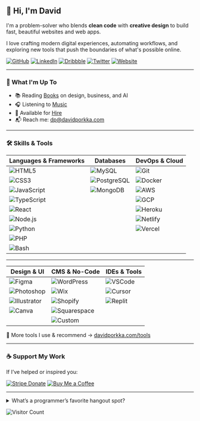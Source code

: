 ## 👋 Hi, I'm David

I'm a problem-solver who blends **clean code** with **creative design** to build fast, beautiful websites and web apps.

I love crafting modern digital experiences, automating workflows, and exploring new tools that push the boundaries of what's possible online.

<p align="left">
  <a href="https://github.com/dporkka"><img alt="GitHub" src="https://img.shields.io/badge/GitHub-000?style=flat&logo=github&logoColor=white"></a>
  <a href="https://www.linkedin.com/in/david-porkka/"><img alt="LinkedIn" src="https://img.shields.io/badge/LinkedIn-blue?style=flat&logo=linkedin&logoColor=white"></a>
  <a href="https://dribbble.com/dapodigital"><img alt="Dribbble" src="https://img.shields.io/badge/Dribbble-pink?style=flat&logo=dribbble&logoColor=white"></a>
  <a href="https://twitter.com/dporkka"><img alt="Twitter" src="https://img.shields.io/badge/Twitter-1DA1F2?style=flat&logo=twitter&logoColor=white"></a>
  <a href="https://davidporkka.com"><img alt="Website" src="https://img.shields.io/badge/Website-orange?style=flat&logo=google-chrome&logoColor=white"></a>
</p>

---

### 🔭 What I'm Up To
- 📚 Reading [Books](https://www.davidporkka.com/books) on design, business, and AI  
- 🎧 Listening to [Music](https://open.spotify.com/user/wilhelm_lavender?si=cdc81a4db6d44620&nd=1&dlsi=b96f280269ee47ab)  
- 🤝 Available for [Hire](https://davidporkka.com/#contact)  
- 📬 Reach me: [dp@davidporkka.com](mailto:dp@davidporkka.com)

---

### 🛠️ Skills & Tools

| **Languages & Frameworks** | **Databases** | **DevOps & Cloud** |
|----------------------------|---------------|---------------------|
| ![HTML5](https://img.shields.io/badge/HTML5-333?style=flat&logo=html5) | ![MySQL](https://img.shields.io/badge/MySQL-333?style=flat&logo=mysql) | ![Git](https://img.shields.io/badge/Git-333?style=flat&logo=git) |
| ![CSS3](https://img.shields.io/badge/CSS3-333?style=flat&logo=css3&logoColor=1572B6) | ![PostgreSQL](https://img.shields.io/badge/PostgreSQL-333?style=flat&logo=postgresql) | ![Docker](https://img.shields.io/badge/Docker-333?style=flat&logo=docker) |
| ![JavaScript](https://img.shields.io/badge/JavaScript-333?style=flat&logo=javascript) | ![MongoDB](https://img.shields.io/badge/MongoDB-333?style=flat&logo=mongodb) | ![AWS](https://img.shields.io/badge/AWS-333?style=flat&logo=amazon-aws) |
| ![TypeScript](https://img.shields.io/badge/TypeScript-333?style=flat&logo=typescript) |  | ![GCP](https://img.shields.io/badge/GCP-333?style=flat&logo=google-cloud) |
| ![React](https://img.shields.io/badge/React-333?style=flat&logo=react) |  | ![Heroku](https://img.shields.io/badge/Heroku-333?style=flat&logo=heroku) |
| ![Node.js](https://img.shields.io/badge/Node.js-333?style=flat&logo=node.js) |  | ![Netlify](https://img.shields.io/badge/Netlify-333?style=flat&logo=netlify) |
| ![Python](https://img.shields.io/badge/Python-333?style=flat&logo=python) |  | ![Vercel](https://img.shields.io/badge/Vercel-333?style=flat&logo=vercel) |
| ![PHP](https://img.shields.io/badge/PHP-333?style=flat&logo=php) |  |  |
| ![Bash](https://img.shields.io/badge/Bash-333?style=flat&logo=gnu-bash) |  |  |

---

| **Design & UI** | **CMS & No-Code** | **IDEs & Tools** |
|-----------------|-------------------|------------------|
| ![Figma](https://img.shields.io/badge/Figma-333?style=flat&logo=figma) | ![WordPress](https://img.shields.io/badge/WordPress-333?style=flat&logo=wordpress) | ![VSCode](https://img.shields.io/badge/VSCode-333?style=flat&logo=visual-studio-code) |
| ![Photoshop](https://img.shields.io/badge/Photoshop-333?style=flat&logo=adobe-photoshop) | ![Wix](https://img.shields.io/badge/Wix-333?style=flat&logo=wix) | ![Cursor](https://img.shields.io/badge/Cursor-333?style=flat&logo=cursor)
| ![Illustrator](https://img.shields.io/badge/Illustrator-333?style=flat&logo=adobe-illustrator) | ![Shopify](https://img.shields.io/badge/Shopify-333?style=flat&logo=shopify) | ![Replit](https://img.shields.io/badge/Replit-333?style=flat&logo=replit)  | 
| ![Canva](https://img.shields.io/badge/Canva-333?style=flat&logo=canva) | ![Squarespace](https://img.shields.io/badge/Squarespace-333?style=flat&logo=squarespace) |  |
|  | ![Custom](https://img.shields.io/badge/Custom-333?style=flat&logo=codeberg) |  |

🧰 More tools I use & recommend → [davidporkka.com/tools](https://davidporkka.com/tools/)

---

### ☕ Support My Work

If I’ve helped or inspired you:

[![Stripe Donate](https://img.shields.io/badge/Donate%20with-Stripe-635BFF?style=flat&logo=stripe&logoColor=white)](https://buy.stripe.com/cN26oM84c2oT772dQX)
[![Buy Me a Coffee](https://img.shields.io/badge/Buy%20Me%20a%20Ko--Fi-FF5E5B?style=flat&logo=ko-fi&logoColor=white)](https://ko-fi.com/S6S7YJ9T1)

---

<details>
<summary>What’s a programmer’s favorite hangout spot?</summary>
<p><strong>Foo Bar</strong></p>
</details>

<p align="left">
  <img alt="Visitor Count" src="https://views.whatilearened.today/views/github/dporkka/dporkka.svg" />
</p>

<!-- Built by David Porkka -->
